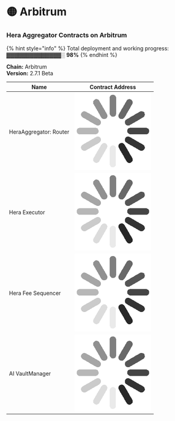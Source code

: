 # 🟡 Arbitrum

### Hera Aggregator Contracts on Arbitrum <a href="#undefined" id="undefined"></a>

{% hint style="info" %}
Total deployment and working progress:\
▓▓▓▓▓▓▓▓▓▓▓▓▓▓░  **98%**
{% endhint %}

**Chain:** Arbitrum\
**Version:** 2.7.1 Beta

| Name                   | Contract Address                                                                                 |
| ---------------------- | ------------------------------------------------------------------------------------------------ |
| HeraAggregator: Router | <img src="../.gitbook/assets/34338d26023e5515f6cc8969aa027bca_w200.gif" alt="" data-size="line"> |
| Hera Executor          | <img src="../.gitbook/assets/34338d26023e5515f6cc8969aa027bca_w200.gif" alt="" data-size="line"> |
| Hera Fee Sequencer     | <img src="../.gitbook/assets/34338d26023e5515f6cc8969aa027bca_w200.gif" alt="" data-size="line"> |
| AI VaultManager        | <img src="../.gitbook/assets/34338d26023e5515f6cc8969aa027bca_w200.gif" alt="" data-size="line"> |
